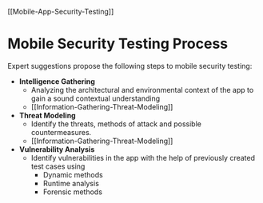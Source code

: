 [[Mobile-App-Security-Testing]]

# Mobile Security Testing Process

Expert suggestions propose the following steps to mobile security testing:

-   **Intelligence Gathering**
    -   Analyzing the architectural and environmental context of the app to gain a sound contextual understanding
    -   [[Information-Gathering-Threat-Modeling]]
-   **Threat Modeling**
    -   Identify the threats, methods of attack and possible countermeasures.
    -   [[Information-Gathering-Threat-Modeling]]
-   **Vulnerability Analysis**
    -   Identify vulnerabilities in the app with the help of previously created test cases using
        -   Dynamic methods
        -   Runtime analysis
        -   Forensic methods